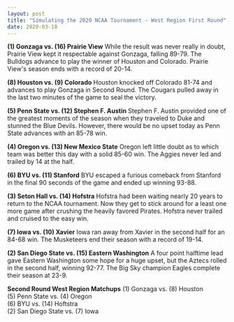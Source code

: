 ```yaml
---
layout: post
title: "Simulating the 2020 NCAA Tournament - West Region First Round"
date: 2020-03-18
---
```


**(1) Gonzaga vs. (16) Prairie View**
While the result was never really in doubt, Prairie View kept it respectable against Gonzaga, falling 89-79. The Bulldogs advance to play the winner of Houston and Colorado. Prairie View's season ends with a record of 20-14.  

**(8) Houston vs. (9) Colorado**
Houston knocked off Colorado 81-74 and advances to play Gonzaga in Second Round. The Cougars pulled away in the last two minutes of the game to seal the victory.  

**(5) Penn State vs. (12) Stephen F. Austin**
Stephen F. Austin provided one of the greatest moments of the season when they traveled to Duke and stunned the Blue Devils. However, there would be no upset today as Penn State advances with an 85-78 win.  

**(4) Oregon vs. (13) New Mexico State**
Oregon left little doubt as to which team was better this day with a solid 85-60 win. The Aggies never led and trailed by 14 at the half.  

**(6) BYU vs. (11) Stanford**
BYU escaped a furious comeback from Stanford in the final 90 seconds of the game and ended up winning 93-88. 

**(3) Seton Hall vs. (14) Hofstra**
Hofstra had been waiting nearly 20 years to return to the NCAA tournament. Now they get to stick around for a least one more game after crushing the heavily favored Pirates. Hofstra never trailed and cruised to the easy win.

**(7) Iowa vs. (10) Xavier**
Iowa ran away from Xavier in the second half for an 84-68 win. The Musketeers end their season with a record of 19-14.

**(2) San Diego State vs. (15) Eastern Washington**
A four point halftime lead gave Eastern Washington some hope for a huge upset, but the Aztecs rolled in the second half, winning 92-77. The Big Sky champion Eagles complete their season at 23-9. 

**Second Round West Region Matchups**
(1) Gonzaga vs. (8) Houston  
(5) Penn State vs. (4) Oregon  
(6) BYU vs. (14) Hoftstra  
(2) San Diego State vs. (7) Iowa  
